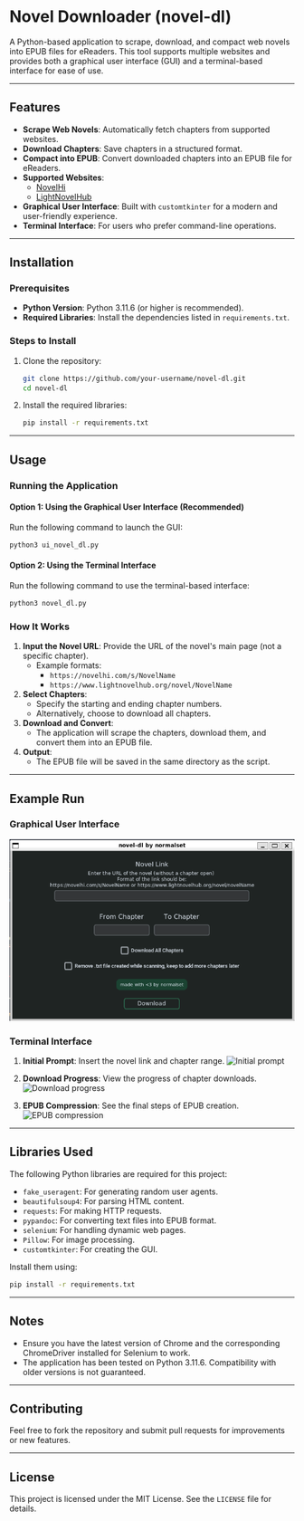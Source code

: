 # Novel Downloader (novel-dl)

A Python-based application to scrape, download, and compact web novels into EPUB files for eReaders. This tool supports multiple websites and provides both a graphical user interface (GUI) and a terminal-based interface for ease of use.

---

## Features

- **Scrape Web Novels**: Automatically fetch chapters from supported websites.
- **Download Chapters**: Save chapters in a structured format.
- **Compact into EPUB**: Convert downloaded chapters into an EPUB file for eReaders.
- **Supported Websites**:
  - [NovelHi](https://novelhi.com)
  - [LightNovelHub](https://www.lightnovelhub.org/home)
- **Graphical User Interface**: Built with `customtkinter` for a modern and user-friendly experience.
- **Terminal Interface**: For users who prefer command-line operations.

---

## Installation

### Prerequisites

- **Python Version**: Python 3.11.6 (or higher is recommended).
- **Required Libraries**: Install the dependencies listed in `requirements.txt`.

### Steps to Install

1. Clone the repository:
   ```bash
   git clone https://github.com/your-username/novel-dl.git
   cd novel-dl
   ```

2. Install the required libraries:
   ```bash
   pip install -r requirements.txt
   ```

---

## Usage

### Running the Application

#### Option 1: Using the Graphical User Interface (Recommended)
Run the following command to launch the GUI:
```bash
python3 ui_novel_dl.py
```

#### Option 2: Using the Terminal Interface
Run the following command to use the terminal-based interface:
```bash
python3 novel_dl.py
```

### How It Works

1. **Input the Novel URL**: Provide the URL of the novel's main page (not a specific chapter).
   - Example formats:
     - `https://novelhi.com/s/NovelName`
     - `https://www.lightnovelhub.org/novel/NovelName`
2. **Select Chapters**:
   - Specify the starting and ending chapter numbers.
   - Alternatively, choose to download all chapters.
3. **Download and Convert**:
   - The application will scrape the chapters, download them, and convert them into an EPUB file.
4. **Output**:
   - The EPUB file will be saved in the same directory as the script.

---

## Example Run

### Graphical User Interface
![Example using tkinter](./screenshots/ui.png)

### Terminal Interface
1. **Initial Prompt**: Insert the novel link and chapter range.
   ![Initial prompt](https://imgur.com/yH8c4cH.png)

2. **Download Progress**: View the progress of chapter downloads.
   ![Download progress](https://imgur.com/r3x0tpm.png)

3. **EPUB Compression**: See the final steps of EPUB creation.
   ![EPUB compression](https://imgur.com/MySZ15s.png)

---

## Libraries Used

The following Python libraries are required for this project:

- `fake_useragent`: For generating random user agents.
- `beautifulsoup4`: For parsing HTML content.
- `requests`: For making HTTP requests.
- `pypandoc`: For converting text files into EPUB format.
- `selenium`: For handling dynamic web pages.
- `Pillow`: For image processing.
- `customtkinter`: For creating the GUI.

Install them using:
```bash
pip install -r requirements.txt
```

---

## Notes

- Ensure you have the latest version of Chrome and the corresponding ChromeDriver installed for Selenium to work.
- The application has been tested on Python 3.11.6. Compatibility with older versions is not guaranteed.

---

## Contributing

Feel free to fork the repository and submit pull requests for improvements or new features.

---

## License

This project is licensed under the MIT License. See the `LICENSE` file for details.

